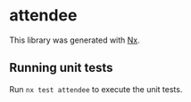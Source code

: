 # attendee

This library was generated with [Nx](https://nx.dev).

## Running unit tests

Run `nx test attendee` to execute the unit tests.
